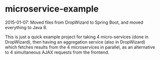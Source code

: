 microservice-example
====================
2015-01-07: Moved files from DropWizard to Spring Boot, and moved everything to Java 8.

This is just a quick example project for taking 4 micro-services (done in DropWizard), then having an
aggregation service (also in DropWizard) which fetches results from the 4 microservices in parallel,
as an alternative to 4 simultaneous AJAX requests from the frontend. 
